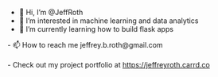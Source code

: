 - 👋 Hi, I’m @JeffRoth
- 👀 I’m interested in machine learning and data analytics
- 🌱 I’m currently learning how to build flask apps
<!--- - 💞️ I’m looking to collaborate on ... ---!>
- 📫 How to reach me jeffrey.b.roth@gmail.com<br><br>

- Check out my project portfolio at <a href ='https://jeffreyroth.carrd.co'>https://jeffreyroth.carrd.co</a>
<!---
JeffRoth/JeffRoth is a ✨ special ✨ repository because its `README.md` (this file) appears on your GitHub profile.
You can click the Preview link to take a look at your changes.
--->
